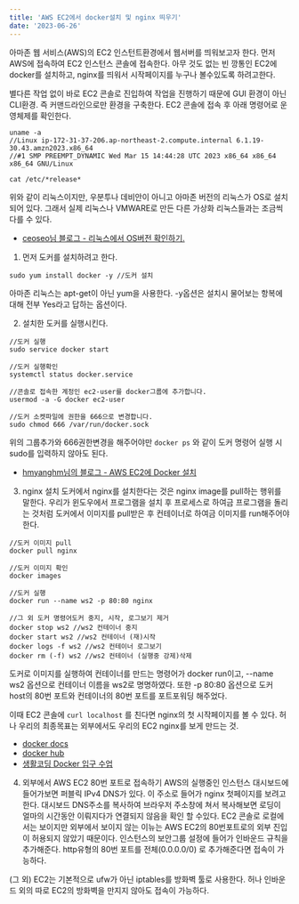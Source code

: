```yaml
---
title: 'AWS EC2에서 docker설치 및 nginx 띄우기'
date: '2023-06-26'
---
```


아마존 웹 서비스(AWS)의 EC2 인스턴트환경에서 웹서버를 띄워보고자 한다.
먼저 AWS에 접속하여 EC2 인스턴스 콘솔에 접속한다.
아무 것도 없는 빈 깡통인 EC2에 docker를 설치하고, nginx를 띄워서 시작페이지를 누구나 볼수있도록 하려고한다.

별다른 작업 없이 바로 EC2 콘솔로 진입하여 작업을 진행하기 때문에 GUI 환경이 아닌 CLI환경. 즉 커맨드라인으로만 환경을 구축한다.
EC2 콘솔에 접속 후 아래 명령어로 운영체제를 확인한다.
```linux
uname -a
//Linux ip-172-31-37-206.ap-northeast-2.compute.internal 6.1.19-30.43.amzn2023.x86_64
//#1 SMP PREEMPT_DYNAMIC Wed Mar 15 14:44:28 UTC 2023 x86_64 x86_64 x86_64 GNU/Linux

cat /etc/*release*
```
위와 같이 리눅스이지만, 우분투나 데비안이 아니고 아마존 버전의 리눅스가 OS로 설치되어 있다.
그래서 실제 리눅스나 VMWARE로 만든 다른 가상화 리눅스들과는 조금씩 다를 수 있다.
* [ceoseo님 블로그 - 리눅스에서 OS버전 확인하기.](https://ongal.tistory.com/190)

1. 먼저 도커를 설치하려고 한다.
```
sudo yum install docker -y //도커 설치
```
아마존 리눅스는 apt-get이 아닌 yum을 사용한다.
-y옵션은 설치시 물어보는 항복에 대해 전부 Yes라고 답하는 옵션이다.

2. 설치한 도커를 실행시킨다.
```
//도커 실행
sudo service docker start

//도커 실행확인
systemctl status docker.service 

//콘솔로 접속한 계정인 ec2-user를 docker그룹에 추가합니다.
usermod -a -G docker ec2-user 

//도커 소켓파일에 권한을 666으로 변경합니다.
sudo chmod 666 /var/run/docker.sock
```
위의 그룹추가와 666권한변경을 해주어야만 ```docker ps``` 와 같이 도커 명령어 실행 시 sudo를 입력하지 않아도 된다.
- [hmyanghm님의 블로그 - AWS EC2에 Docker 설치](https://velog.io/@hmyanghm/AWS-EC2%EC%97%90-Docker-%EC%84%A4%EC%B9%98)

3. nginx 설치
도커에서 nginx를 설치한다는 것은 nginx image를 pull하는 행위를 말한다.
우리가 윈도우에서 프로그램을 설치 후 프로세스로 하여금 프로그램을 돌리는 것처럼
도커에서 이미지를 pull받은 후 컨테이너로 하여금 이미지를 run해주어야 한다.
```
//도커 이미지 pull
docker pull nginx

//도커 이미지 확인
docker images

//도커 실행
docker run --name ws2 -p 80:80 nginx

//그 외 도커 명령어도커 중지, 시작, 로그보기 제거
docker stop ws2 //ws2 컨테이너 중지
docker start ws2 //ws2 컨테이너 (재)시작
docker logs -f ws2 //ws2 컨테이너 로그보기
docker rm (-f) ws2 //ws2 컨테이너 (실행중 강제)삭제

```
도커로 이미지를 실행하여 컨테이너를 만드는 명령어가 docker run이고, 
--name ws2 옵션으로 컨테이너 이름을 ws2로 명명하였다.
또한 -p 80:80 옵션으로 도커 host의 80번 포트와 컨테이너의 80번 포트를 포트포워딩 해주었다.

이때 EC2 콘솔에 ```curl localhost``` 를 친다면 nginx의 첫 시작페이지를 볼 수 있다.
허나 우리의 최종목표는 외부에서도 우리의 EC2 nginx를 보게 만드는 것.

- [docker docs](https://docs.docker.com/engine/reference/commandline/run/)
- [docker hub](https://hub.docker.com/_/nginx)
- [생활코딩 Docker 입구 수업](https://opentutorials.org/course/4781/30609)

4. 외부에서 AWS EC2 80번 포트로 접속하기
AWS의 실행중인 인스턴스 대시보드에 들어가보면 퍼블릭 IPv4 DNS가 있다. 이 주소로 들어가 nginx 첫페이지를 보려고 한다.
대시보드 DNS주소를 복사하여 브라우저 주소창에 쳐서 복사해보면 로딩이 얼마의 시간동안 이뤄지다가 연결되지 않음을 확인 할 수있다.
EC2 콘솔로 로컬에서는 보이지만 외부에서 보이지 않는 이뉴는 AWS EC2의 80번포트로의 외부 진입이 허용되지 않았기 때문이다.
인스턴스의 보안그룹 설정에 들어가 인바운드 규칙을 추가해준다.
http유형의 80번 포트를 전체(0.0.0.0/0) 로 추가해준다면 접속이 가능하다.

(그 외)
EC2는 기본적으로 ufw가 아닌 iptables를 방화벽 툴로 사용한다.
허나 인바운드 외의 따로 EC2의 방화벽을 만지지 않아도 접속이 가능하다.




